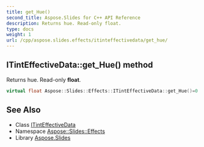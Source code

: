 ```yaml
---
title: get_Hue()
second_title: Aspose.Slides for C++ API Reference
description: Returns hue. Read-only float.
type: docs
weight: 1
url: /cpp/aspose.slides.effects/itinteffectivedata/get_hue/
---
```

## ITintEffectiveData::get_Hue() method


Returns hue. Read-only **float**.

```cpp
virtual float Aspose::Slides::Effects::ITintEffectiveData::get_Hue()=0
```

## See Also

* Class [ITintEffectiveData](./)
* Namespace [Aspose::Slides::Effects](../)
* Library [Aspose.Slides](../../)